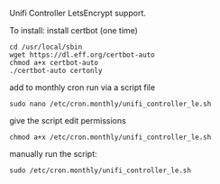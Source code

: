 Unifi Controller LetsEncrypt support.

To install:
install certbot (one time)

```
cd /usr/local/sbin
wget https://dl.eff.org/certbot-auto
chmod a+x certbot-auto
./certbot-auto certonly
```

add to monthly cron run via a script file

```
sudo nano /etc/cron.monthly/unifi_controller_le.sh
```

give the script edit permissions

```
chmod a+x /etc/cron.monthly/unifi_controller_le.sh
```

manually run the script:

```
sudo /etc/cron.monthly/unifi_controller_le.sh
```
